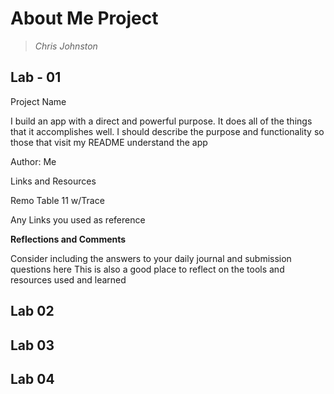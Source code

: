 # About Me Project
> _Chris Johnston_

## Lab - 01

Project Name

I build an app with a direct and powerful purpose. It does all of the things that it accomplishes well. I should describe the purpose and functionality so those that visit my README understand the app

Author: Me

Links and Resources

Remo Table 11 w/Trace

Any Links you used as reference

**Reflections and Comments**

Consider including the answers to your daily journal and submission questions here
This is also a good place to reflect on the tools and resources used and learned

## Lab 02

## Lab 03

## Lab 04